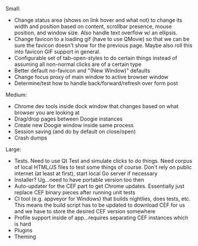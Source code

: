 
Small:

* Change status area (shows on link hover and what not) to change its width and position based on content, scrollbar
  presence, mouse position, and window size. Also handle text overflow w/ an ellipsis.
* Change favicon to a loading gif (have to use QMovie) so that we can be sure the favicon doesn't show for the previous
  page. Maybe also roll this into favicon GIF support in general.
* Configurable set of tab-open-styles to do certain things instead of assuming all non-normal clicks are of a certain
  type
* Better default no-favicon and "(New Window)" defaults
* Change focus proxy of main window to active browser window
* Determine/test how to handle back/forward/refresh over form post

Medium:

* Chrome dev tools inside dock window that changes based on what browser you are looking at
* Drag/drop pages between Doogie instances
* Create new Doogie window inside same process
* Session saving (and do by default on close/open)
* Crash dumps

Large:

* Tests. Need to use Qt Test and simulate clicks to do things. Need corpus of local HTML/JS files to test some things of
  course. Don't rely on public internet (at least at first), start local Go server if necessary
* Installer? Ug...need to have portable version too then
* Auto-updater for the CEF part to get Chrome updates. Essentially just replace CEF binary pieces after running unit
  tests
* CI tool (e.g. appveyor for Windows) that builds nightlies, does tests, etc. This means the build script has to be
  updated to download CEF for us and we have to store the desired CEF version somewhere
* Profile support inside of app...requires separating CEF instances which is hard
* Plugins
* Theming